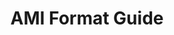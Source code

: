 ---
title: AMI Format Guide
layout: default
parent: Inventory
grand_parent: Audio and Moving Image
nav_order: 1
---